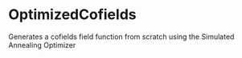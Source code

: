 # OptimizedCofields
Generates a cofields field function from scratch using the Simulated Annealing Optimizer
